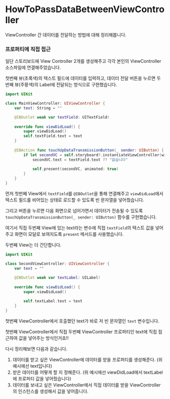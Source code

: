 # HowToPassDataBetweenViewController
ViewController 간 데이터를 전달하는 방법에 대해 정리해봅니다. 

### 프로퍼티에 직접 접근
일단 스토리보드에 View Controller 2개를 생성해주고 각각 본인의 ViewController 소스파일에 연결해주었습니다. 

첫번째 뷰(초록색)의 텍스트 필드에 데이터를 입력하고, 데이터 전달 버튼을 누르면 두번째 뷰(주황색)의 Label에 전달되는 방식으로 구현했습니다.

```swift
import UIKit

class MainViewController: UIViewController {
    var text: String = ""

    @IBOutlet weak var textField: UITextField!
    
    override func viewDidLoad() {
        super.viewDidLoad()
        self.textField.text = text
    }
    
    @IBAction func touchUpDataTransmissionButton(_ sender: UIButton) {
        if let secondVC = self.storyboard?.instantiateViewController(withIdentifier: "secondVC") as? SecondViewController {
            secondVC.text = textField.text ?? "없습니다"
            
            self.present(secondVC, animated: true)
        }
    }
}
```

먼저 첫번째 View에서 `textField`를 `@IBOutlet`을 통해 연결해주고 `viewDidLoad`에서 텍스트 필드를 비어있는 상태로 로드할 수 있도록 빈 문자열을 넣어줬습니다. 

그리고 버튼을 누르면 다음 화면으로 넘어가면서 데이터가 전송될 수 있도록 `touchUpDataTransmissionButton(_ sender: UIButton)` 함수를 구현했습니다. 

여기서 직접 두번째 View에 있는 text라는 변수에 직접 `textField`의 텍스트 값을 넣어주고 화면이 모달로 보여지도록 `present` 메서드를 사용했습니다. 

두번째 View는 더 간단합니다. 

```swift
import UIKit

class SecondViewController: UIViewController {
    var text = ""
    
    @IBOutlet weak var textLabel: UILabel!
    
    override func viewDidLoad() {
        super.viewDidLoad()

        self.textLabel.text = text
    }
}
```

첫번째 ViewController에서 호출했던 text가 바로 저 빈 문자열인 `text` 변수입니다. 

첫번째 ViewController에서 직접 두번째 ViewController 프로퍼티인 text에 직접 접근하여 값을 넣어주는 방식인거죠!!

다시 정리해보면 다음과 같습니다. 

1. 데이터를 받고 싶은 ViewController에 데이터를 받을 프로퍼티를 생성해준다. (위 예시에선 text입니다)
2. 받은 데이터를 어떻게 할 지 정해준다. (위 예시에선 viewDidLoad에서 textLabel에 프로퍼티 값을 넣어줬습니다)
3. 데이터를 보내고 싶은 ViewController에서 직접 데이터를 받을 ViewController의 인스턴스를 생성해서 값을 넣어줍니다.
